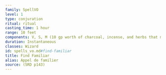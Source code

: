 ```yaml
---
family: SpellVO
level: 1
type: conjuration
ritual: ritual
casting_time: 1 hour
range: 10 feet
components: V, S, M (10 gp worth of charcoal, incense, and herbs that must be consumed by fire in a brass brazier)
duration: Instantaneous
classes: Wizard
id: spells_vo.md#find-familiar
title: Find Familiar
alias: Appel de familier
source: (SRD p143)
---
```


